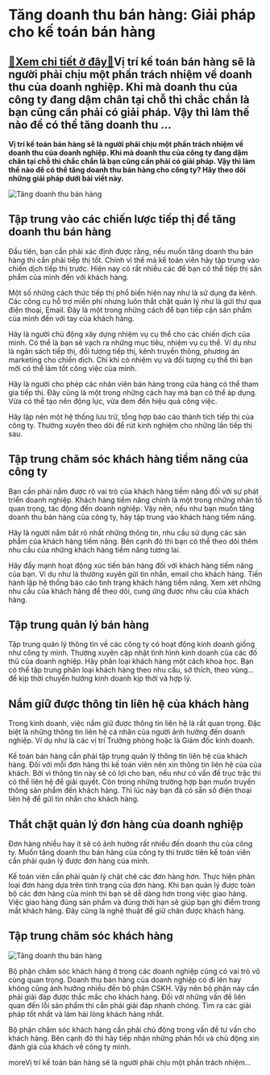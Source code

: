 Tăng doanh thu bán hàng: Giải pháp cho kế toán bán hàng
=======================================================

[:gift:Xem chi tiết ở đây:gift:](https://hddtvn.com/tang-doanh-thu-ban-hang-giai-phap-cho-ke-toan-ban-hang/)Vị trí kế toán bán hàng sẽ là người phải chịu một phần trách nhiệm về doanh thu của doanh nghiệp. Khi mà doanh thu của công ty đang dậm chân tại chỗ thì chắc chắn là bạn cũng cần phải có giải pháp. Vậy thì làm thế nào để có thể tăng doanh thu …
----------------------------------------------------------------------------------------------------------------------------------------------------------------------------------------------------------------------------------------------------

**Vị trí kế toán bán hàng sẽ là người phải chịu một phần trách nhiệm về doanh thu của doanh nghiệp. Khi mà doanh thu của công ty đang dậm chân tại chỗ thì chắc chắn là bạn cũng cần phải có giải pháp. Vậy thì làm thế nào để có thể tăng doanh thu bán hàng cho công ty? Hãy theo dõi những giải pháp dưới bài viết này.**


![Tăng doanh thu bán hàng](https://hddtvn.com/wp-content/uploads/2021/01/tdt1.jpg)


Tập trung vào các chiến lược tiếp thị để tăng doanh thu bán hàng
----------------------------------------------------------------


Đầu tiên, bạn cần phải xác định được rằng, nếu muốn tăng doanh thu bán hàng thì cần phải tiếp thị tốt. Chính vì thế mà kế toán viên hãy tập trung vào chiến dịch tiếp thị trước. Hiện nay có rất nhiều các để bạn có thể tiếp thị sản phẩm của mình đến với khách hàng.


Một số những cách thức tiếp thị phổ biến hiện nay như là sử dụng đa kênh. Các công cụ hỗ trợ miễn phí nhưng luôn thắt chặt quản lý như là gửi thư qua điện thoại, Email. Đây là một trong những cách để bạn tiếp cận sản phẩm của mình đến với tay của khách hàng.


Hãy là người chủ động xây dựng nhiệm vụ cụ thể cho các chiến dịch của mình. Có thể là bạn sẽ vạch ra những mục tiêu, nhiệm vụ cụ thể. Ví dụ như là ngân sách tiếp thị, đối tượng tiếp thị, kênh truyền thông, phương án marketing cho chiến dịch. Chỉ khi có nhiệm vụ và đối tượng cụ thể thì bạn mới có thể làm tốt công việc của mình.


Hãy là người cho phép các nhân viên bán hàng trong cửa hàng có thể tham gia tiếp thị. Đây cũng là một trong những cách hay mà bạn có thể áp dụng. Vừa có thể tạo nên động lực, vừa đem đến hiệu quả công việc.


Hãy lập nên một hệ thống lưu trữ, tổng hợp báo cáo thành tích tiếp thị của công ty. Thường xuyên theo dõi để rút kinh nghiệm cho những lần tiếp thị sau.


Tập trung chăm sóc khách hàng tiềm năng của công ty
---------------------------------------------------


Bạn cần phải nắm được rõ vai trò của khách hàng tiềm năng đối với sự phát triển doanh nghiệp. Khách hàng tiềm năng chính là một trong những nhân tố quan trọng, tác động đến doanh nghiệp. Vậy nên, nếu như bạn muốn tăng doanh thu bán hàng của công ty, hãy tập trung vào khách hàng tiềm năng.


Hãy là người nắm bắt rõ nhất những thông tin, nhu cầu sử dụng các sản phẩm của khách hàng tiềm năng. Bên cạnh đó thì bạn có thể theo dõi thêm nhu cầu của những khách hàng tiềm năng tương lai.


Hãy đẩy mạnh hoạt động xúc tiến bán hàng đối với khách hàng tiềm năng của bạn. Ví dụ như là thường xuyên gửi tin nhắn, email cho khách hàng. Tiến hành lập hệ thống báo cáo tình trạng khách hàng tiềm năng. Xem xét những nhu cầu của khách hàng để theo dõi, cung ứng được nhu cầu của khách hàng.


Tập trung quản lý bán hàng
--------------------------


Tập trung quản lý thông tin về các công ty có hoạt động kinh doanh giống như công ty mình. Thường xuyên cập nhật tình hình kinh doanh của các đố thủ của doanh nghiệp. Hãy phân loại khách hàng một cách khoa học. Bạn có thể tập trung phân loại khách hàng theo nhu cầu, sở thích, theo vùng… để kịp thời chuyển hướng kinh doanh kịp thời và hợp lý.


Nắm giữ được thông tin liên hệ của khách hàng
---------------------------------------------


Trong kinh doanh, việc nắm giữ được thông tin liên hệ là rất quan trọng. Đặc biệt là những thông tin liên hệ cá nhân của người ảnh hưởng đến doanh nghiệp. Ví dụ như là các vị trí Trưởng phòng hoặc là Giám đốc kinh doanh.


Kế toán bán hàng cần phải tập trung quản lý thông tin liên hệ của khách hàng. Đối với mỗi đơn hàng thì kế toán viên nên xin thông tin liên hệ của của khách. Bởi vì thông tin này sẽ có lợi cho bạn, nếu như có vấn đề trục trặc thì có thể liên hệ để giải quyết. Còn trong những trường hợp bạn muốn truyền thông sản phẩm đến khách hàng. Thì lúc này bạn đã có sẵn số điện thoại liên hệ để gửi tin nhắn cho khách hàng.


Thắt chặt quản lý đơn hàng của doanh nghiệp
-------------------------------------------


Đơn hàng nhiều hay ít sẽ có ảnh hưởng rất nhiều đến doanh thu của công ty. Muốn tăng doanh thu bán hàng của công ty thì trước tiên kế toán viên cần phải quản lý được đơn hàng của mình.


Kế toán viên cần phải quản lý chặt chẽ các đơn hàng hơn. Thực hiện phân loại đơn hàng dựa trên tình trạng của đơn hàng. Khi bạn quản lý được toàn bộ các đơn hàng của mình thì bạn sẽ dễ dàng hơn trong việc giao hàng. Việc giao hàng đúng sản phẩm và đúng thời hạn sẽ giúp bạn ghi điểm trong mắt khách hàng. Đây cũng là nghệ thuật để giữ chân được khách hàng.


Tập trung chăm sóc khách hàng
-----------------------------


![Tăng doanh thu bán hàng](https://hddtvn.com/wp-content/uploads/2021/01/NhE1BBAFng-lC6B0u-C3BD-giC3BAp-tE1BAB1ng-doanh-sE1BB91-bC3A1n-hC3A0ng-1.jpg)


Bộ phận chăm sóc khách hàng ở trong các doanh nghiệp cũng có vai trò vô cùng quan trọng. Doanh thu bán hàng của doanh nghiệp có đi lên hay không cũng ảnh hưởng nhiều đến bộ phận CSKH. Vậy nên bộ phận này cần phải giải đáp được thắc mắc cho khách hàng. Đối với những vấn đề liên quan đến lỗi sản phẩm thì cần phải giải đáp nhanh chóng. Tìm ra các giải pháp tốt nhất và làm hài lòng khách hàng nhất.


Bộ phận chăm sóc khách hàng cần phải chủ động trong vấn đề tư vấn cho khách hàng. Bên cạnh đó thì hãy tiếp nhận những phản hồi và chủ động xin đánh giá của khách về công ty mình.


moreVị trí kế toán bán hàng sẽ là người phải chịu một phần trách nhiệm…

